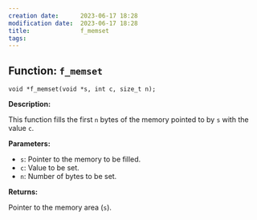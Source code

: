 ```yaml
---
creation date:		2023-06-17 18:28
modification date:	2023-06-17 18:28
title: 				f_memset
tags:
---
```

## Function: `f_memset`

`void *f_memset(void *s, int c, size_t n);`

**Description:**

This function fills the first `n` bytes of the memory pointed to by `s` with the value `c`.

**Parameters:**

- `s`: Pointer to the memory to be filled.
- `c`: Value to be set.
- `n`: Number of bytes to be set.

**Returns:**

Pointer to the memory area (`s`).